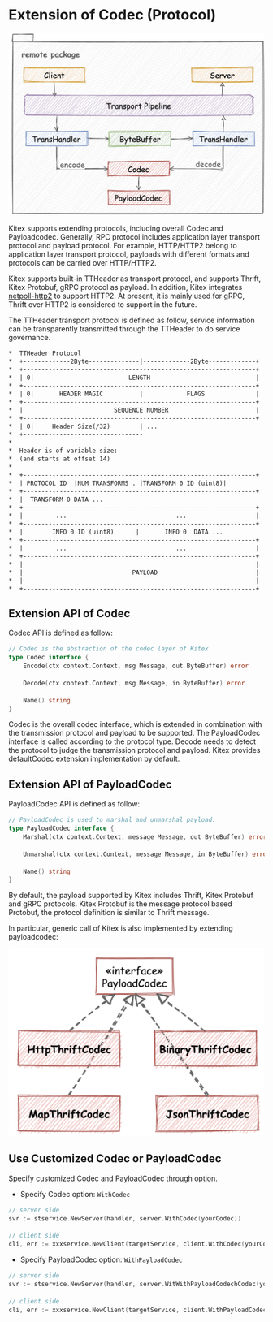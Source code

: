 # Extension of Codec (Protocol)


![remoteModule](../../images/remote_module.png)

Kitex supports extending protocols, including overall Codec and Payloadcodec. Generally, RPC protocol includes application layer transport protocol and payload protocol. For example, HTTP/HTTP2 belong to application layer transport protocol, payloads with different formats and protocols can be carried over HTTP/HTTP2. 

Kitex supports built-in TTHeader as transport protocol, and supports Thrift, Kitex Protobuf, gRPC protocol as payload. In addition, Kitex integrates  [netpoll-http2](https://github.com/cloudwego/netpoll-http2) to support HTTP2. At present, it is mainly used for gRPC,  Thrift over HTTP2 is considered to support in the future.

The TTHeader transport protocol is defined as follow, service information can be transparently transmitted through the TTHeader to do service governance.

```
*  TTHeader Protocol
*  +-------------2Byte--------------|-------------2Byte-------------+
*  +----------------------------------------------------------------+
*  | 0|                          LENGTH                             |
*  +----------------------------------------------------------------+
*  | 0|       HEADER MAGIC          |            FLAGS              |
*  +----------------------------------------------------------------+
*  |                         SEQUENCE NUMBER                        |
*  +----------------------------------------------------------------+
*  | 0|     Header Size(/32)        | ...
*  +---------------------------------
*
*  Header is of variable size:
*  (and starts at offset 14)
*
*  +----------------------------------------------------------------+
*  | PROTOCOL ID  |NUM TRANSFORMS . |TRANSFORM 0 ID (uint8)|
*  +----------------------------------------------------------------+
*  |  TRANSFORM 0 DATA ...
*  +----------------------------------------------------------------+
*  |         ...                              ...                   |
*  +----------------------------------------------------------------+
*  |        INFO 0 ID (uint8)      |       INFO 0  DATA ...
*  +----------------------------------------------------------------+
*  |         ...                              ...                   |
*  +----------------------------------------------------------------+
*  |                                                                |
*  |                              PAYLOAD                           |
*  |                                                                |
*  +----------------------------------------------------------------+
```

## Extension API of Codec

Codec API is defined as follow:

```go
// Codec is the abstraction of the codec layer of Kitex.
type Codec interface {
	Encode(ctx context.Context, msg Message, out ByteBuffer) error

	Decode(ctx context.Context, msg Message, in ByteBuffer) error

	Name() string
}
```

Codec is the overall codec interface, which is extended in combination with the transmission protocol and payload to be supported. The PayloadCodec interface is called according to the protocol type. Decode needs to detect the protocol to judge the transmission protocol and payload. Kitex provides defaultCodec extension implementation by default.

## Extension API of PayloadCodec

PayloadCodec API is defined as follow:

```go
// PayloadCodec is used to marshal and unmarshal payload.
type PayloadCodec interface {
	Marshal(ctx context.Context, message Message, out ByteBuffer) error

	Unmarshal(ctx context.Context, message Message, in ByteBuffer) error

	Name() string
}
```

By default, the payload supported by Kitex includes Thrift, Kitex Protobuf and gRPC protocols. Kitex Protobuf is the message protocol based Protobuf, the protocol definition is similar to Thrift message.

In particular, generic call of Kitex is also implemented by extending payloadcodec:

![remoteModule](../../images/generic_codec_extension.png)

## Use Customized Codec or PayloadCodec 

Specify customized Codec and PayloadCodec through option.

- Specify Codec
  option: `WithCodec`

```go
// server side
svr := stservice.NewServer(handler, server.WithCodec(yourCodec))

// client side
cli, err := xxxservice.NewClient(targetService, client.WithCodec(yourCodec))

```

-  Specify PayloadCodec
  option: `WithPayloadCodec`

```go
// server side
svr := stservice.NewServer(handler, server.WitWithPayloadCodechCodec(yourPayloadCodec))

// client side
cli, err := xxxservice.NewClient(targetService, client.WithPayloadCodec(yourPayloadCodec))
```

